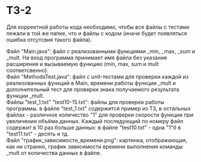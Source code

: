 # T3-2
Для корректной работы кода необходимо, чтобы все файлы с тестами лежали в той же папке, что и файлы с кодом (иначе будет появляться ошибка отсутсвия такого файла).  
  
Файл "Main.java": файл с реализованными функциями _min, _max, _sum и _mult. На вход программа принимает имя файла без указания расширения и вызываемую функцию (min, max, sum и mult соответсвенно).  
Файл "MethodsTest.java": файл с unit-тестами для проверки каждой из реализованных функций в Main, времени работы функции _mult и дополнительный тест для проверки знака получаемого результата функции _mult.  
Файлы "test_1.txt" "test10-15.txt": файлы для проверки работы программы. в файле "test_1.txt" содержится пример из ТЗ, в остальных файлах - различное количество "1" для проверки скорости функции при увеличении объёма данных. Каждый последующий по номеру файл содержит в 10 раз больше данных: в файле "test10.txt" - одна "1"б в "test11.txt" - десять и тд.  
Файл "график_зависимости_времени.png": картинка, отображающая, как ни странно, график зависимости времени выполнения команды _mult от количества данных в файле.  

